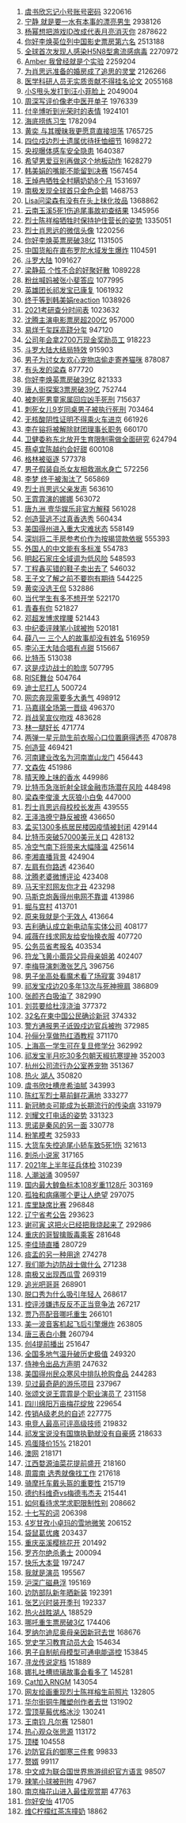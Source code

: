 1. [虞书欣忘记小号账号密码](https://s.weibo.com/weibo?q=%23%E8%99%9E%E4%B9%A6%E6%AC%A3%E5%BF%98%E8%AE%B0%E5%B0%8F%E5%8F%B7%E8%B4%A6%E5%8F%B7%E5%AF%86%E7%A0%81%23&Refer=top) 3220616
1. [宁静 就是要一水有本事的漂亮男生](https://s.weibo.com/weibo?q=%E5%AE%81%E9%9D%99%20%E5%B0%B1%E6%98%AF%E8%A6%81%E4%B8%80%E6%B0%B4%E6%9C%89%E6%9C%AC%E4%BA%8B%E7%9A%84%E6%BC%82%E4%BA%AE%E7%94%B7%E7%94%9F&Refer=top) 2938126
1. [杨幂想把游戏ID改成代表月亮消灭你](https://s.weibo.com/weibo?q=%23%E6%9D%A8%E5%B9%82%E6%83%B3%E6%8A%8A%E6%B8%B8%E6%88%8FID%E6%94%B9%E6%88%90%E4%BB%A3%E8%A1%A8%E6%9C%88%E4%BA%AE%E6%B6%88%E7%81%AD%E4%BD%A0%23&Refer=top) 2878622
1. [你好李焕英位列中国影史票房第六名](https://s.weibo.com/weibo?q=%23%E4%BD%A0%E5%A5%BD%E6%9D%8E%E7%84%95%E8%8B%B1%E4%BD%8D%E5%88%97%E4%B8%AD%E5%9B%BD%E5%BD%B1%E5%8F%B2%E7%A5%A8%E6%88%BF%E7%AC%AC%E5%85%AD%E5%90%8D%23&Refer=top) 2513188
1. [全球首次发现人感染H5N8型禽流感病毒](https://s.weibo.com/weibo?q=%23%E5%85%A8%E7%90%83%E9%A6%96%E6%AC%A1%E5%8F%91%E7%8E%B0%E4%BA%BA%E6%84%9F%E6%9F%93H5N8%E5%9E%8B%E7%A6%BD%E6%B5%81%E6%84%9F%E7%97%85%E6%AF%92%23&Refer=top) 2270972
1. [Amber 我曾经就是个实验](https://s.weibo.com/weibo?q=Amber%20%E6%88%91%E6%9B%BE%E7%BB%8F%E5%B0%B1%E6%98%AF%E4%B8%AA%E5%AE%9E%E9%AA%8C&Refer=top) 2259204
1. [为肖思远准备的婚房成了追思的灵堂](https://s.weibo.com/weibo?q=%23%E4%B8%BA%E8%82%96%E6%80%9D%E8%BF%9C%E5%87%86%E5%A4%87%E7%9A%84%E5%A9%9A%E6%88%BF%E6%88%90%E4%BA%86%E8%BF%BD%E6%80%9D%E7%9A%84%E7%81%B5%E5%A0%82%23&Refer=top) 2126266
1. [医学科研人员无实质贡献不得挂名论文](https://s.weibo.com/weibo?q=%23%E5%8C%BB%E5%AD%A6%E7%A7%91%E7%A0%94%E4%BA%BA%E5%91%98%E6%97%A0%E5%AE%9E%E8%B4%A8%E8%B4%A1%E7%8C%AE%E4%B8%8D%E5%BE%97%E6%8C%82%E5%90%8D%E8%AE%BA%E6%96%87%23&Refer=top) 2055168
1. [小S甩头发打到汪小菲脸上](https://s.weibo.com/weibo?q=%E5%B0%8FS%E7%94%A9%E5%A4%B4%E5%8F%91%E6%89%93%E5%88%B0%E6%B1%AA%E5%B0%8F%E8%8F%B2%E8%84%B8%E4%B8%8A&Refer=top) 2049004
1. [周深写评价像老中医开单子](https://s.weibo.com/weibo?q=%23%E5%91%A8%E6%B7%B1%E5%86%99%E8%AF%84%E4%BB%B7%E5%83%8F%E8%80%81%E4%B8%AD%E5%8C%BB%E5%BC%80%E5%8D%95%E5%AD%90%23&Refer=top) 1976339
1. [付辛博听到光荣时的表情](https://s.weibo.com/weibo?q=%23%E4%BB%98%E8%BE%9B%E5%8D%9A%E5%90%AC%E5%88%B0%E5%85%89%E8%8D%A3%E6%97%B6%E7%9A%84%E8%A1%A8%E6%83%85%23&Refer=top) 1924101
1. [海底捞练习生](https://s.weibo.com/weibo?q=%E6%B5%B7%E5%BA%95%E6%8D%9E%E7%BB%83%E4%B9%A0%E7%94%9F&Refer=top) 1782094
1. [黄奕 与其暧昧我更愿意直接坦荡](https://s.weibo.com/weibo?q=%E9%BB%84%E5%A5%95%20%E4%B8%8E%E5%85%B6%E6%9A%A7%E6%98%A7%E6%88%91%E6%9B%B4%E6%84%BF%E6%84%8F%E7%9B%B4%E6%8E%A5%E5%9D%A6%E8%8D%A1&Refer=top) 1765725
1. [四位戍边烈士遗属优待抚恤细节](https://s.weibo.com/weibo?q=%23%E5%9B%9B%E4%BD%8D%E6%88%8D%E8%BE%B9%E7%83%88%E5%A3%AB%E9%81%97%E5%B1%9E%E4%BC%98%E5%BE%85%E6%8A%9A%E6%81%A4%E7%BB%86%E8%8A%82%23&Refer=top) 1698272
1. [央视曝体感车安全隐患](https://s.weibo.com/weibo?q=%23%E5%A4%AE%E8%A7%86%E6%9B%9D%E4%BD%93%E6%84%9F%E8%BD%A6%E5%AE%89%E5%85%A8%E9%9A%90%E6%82%A3%23&Refer=top) 1640387
1. [希望男爱豆别再做这个地板动作](https://s.weibo.com/weibo?q=%23%E5%B8%8C%E6%9C%9B%E7%94%B7%E7%88%B1%E8%B1%86%E5%88%AB%E5%86%8D%E5%81%9A%E8%BF%99%E4%B8%AA%E5%9C%B0%E6%9D%BF%E5%8A%A8%E4%BD%9C%23&Refer=top) 1628279
1. [韩美娟的嘴能不能留到决赛](https://s.weibo.com/weibo?q=%E9%9F%A9%E7%BE%8E%E5%A8%9F%E7%9A%84%E5%98%B4%E8%83%BD%E4%B8%8D%E8%83%BD%E7%95%99%E5%88%B0%E5%86%B3%E8%B5%9B&Refer=top) 1567454
1. [王焯冉牺牲全村瞒奶奶8个月](https://s.weibo.com/weibo?q=%23%E7%8E%8B%E7%84%AF%E5%86%89%E7%89%BA%E7%89%B2%E5%85%A8%E6%9D%91%E7%9E%92%E5%A5%B6%E5%A5%B68%E4%B8%AA%E6%9C%88%23&Refer=top) 1531697
1. [南极发现全球首只金色企鹅](https://s.weibo.com/weibo?q=%E5%8D%97%E6%9E%81%E5%8F%91%E7%8E%B0%E5%85%A8%E7%90%83%E9%A6%96%E5%8F%AA%E9%87%91%E8%89%B2%E4%BC%81%E9%B9%85&Refer=top) 1468753
1. [Lisa问梁森有没有在头上抹化妆品](https://s.weibo.com/weibo?q=%23Lisa%E9%97%AE%E6%A2%81%E6%A3%AE%E6%9C%89%E6%B2%A1%E6%9C%89%E5%9C%A8%E5%A4%B4%E4%B8%8A%E6%8A%B9%E5%8C%96%E5%A6%86%E5%93%81%23&Refer=top) 1368862
1. [云南玉溪5死1伤追尾事故初查结果](https://s.weibo.com/weibo?q=%23%E4%BA%91%E5%8D%97%E7%8E%89%E6%BA%AA5%E6%AD%BB1%E4%BC%A4%E8%BF%BD%E5%B0%BE%E4%BA%8B%E6%95%85%E5%88%9D%E6%9F%A5%E7%BB%93%E6%9E%9C%23&Refer=top) 1345956
1. [烈士陈祥榕牺牲时保持护住营长的姿势](https://s.weibo.com/weibo?q=%23%E7%83%88%E5%A3%AB%E9%99%88%E7%A5%A5%E6%A6%95%E7%89%BA%E7%89%B2%E6%97%B6%E4%BF%9D%E6%8C%81%E6%8A%A4%E4%BD%8F%E8%90%A5%E9%95%BF%E7%9A%84%E5%A7%BF%E5%8A%BF%23&Refer=top) 1335051
1. [烈士肖思远的微信头像](https://s.weibo.com/weibo?q=%23%E7%83%88%E5%A3%AB%E8%82%96%E6%80%9D%E8%BF%9C%E7%9A%84%E5%BE%AE%E4%BF%A1%E5%A4%B4%E5%83%8F%23&Refer=top) 1220256
1. [你好李焕英票房破38亿](https://s.weibo.com/weibo?q=%E4%BD%A0%E5%A5%BD%E6%9D%8E%E7%84%95%E8%8B%B1%E7%A5%A8%E6%88%BF%E7%A0%B438%E4%BA%BF&Refer=top) 1131505
1. [中国货船在直布罗陀水域发生爆炸](https://s.weibo.com/weibo?q=%E4%B8%AD%E5%9B%BD%E8%B4%A7%E8%88%B9%E5%9C%A8%E7%9B%B4%E5%B8%83%E7%BD%97%E9%99%80%E6%B0%B4%E5%9F%9F%E5%8F%91%E7%94%9F%E7%88%86%E7%82%B8&Refer=top) 1104591
1. [斗罗大陆](https://s.weibo.com/weibo?q=%E6%96%97%E7%BD%97%E5%A4%A7%E9%99%86&Refer=top) 1091627
1. [梁静茹 个性不合的好聚好散](https://s.weibo.com/weibo?q=%E6%A2%81%E9%9D%99%E8%8C%B9%20%E4%B8%AA%E6%80%A7%E4%B8%8D%E5%90%88%E7%9A%84%E5%A5%BD%E8%81%9A%E5%A5%BD%E6%95%A3&Refer=top) 1089228
1. [粉丝喊妈被张小斐答应](https://s.weibo.com/weibo?q=%23%E7%B2%89%E4%B8%9D%E5%96%8A%E5%A6%88%E8%A2%AB%E5%BC%A0%E5%B0%8F%E6%96%90%E7%AD%94%E5%BA%94%23&Refer=top) 1077995
1. [英雄团长祁发宝已康复](https://s.weibo.com/weibo?q=%23%E8%8B%B1%E9%9B%84%E5%9B%A2%E9%95%BF%E7%A5%81%E5%8F%91%E5%AE%9D%E5%B7%B2%E5%BA%B7%E5%A4%8D%23&Refer=top) 1061932
1. [终于等到韩美娟reaction](https://s.weibo.com/weibo?q=%23%E7%BB%88%E4%BA%8E%E7%AD%89%E5%88%B0%E9%9F%A9%E7%BE%8E%E5%A8%9Freaction%23&Refer=top) 1038926
1. [2021考研查分时间表](https://s.weibo.com/weibo?q=%232021%E8%80%83%E7%A0%94%E6%9F%A5%E5%88%86%E6%97%B6%E9%97%B4%E8%A1%A8%23&Refer=top) 1023632
1. [沈腾主演电影票房超200亿](https://s.weibo.com/weibo?q=%23%E6%B2%88%E8%85%BE%E4%B8%BB%E6%BC%94%E7%94%B5%E5%BD%B1%E7%A5%A8%E6%88%BF%E8%B6%85200%E4%BA%BF%23&Refer=top) 957000
1. [易烊千玺踩高跷分玺](https://s.weibo.com/weibo?q=%23%E6%98%93%E7%83%8A%E5%8D%83%E7%8E%BA%E8%B8%A9%E9%AB%98%E8%B7%B7%E5%88%86%E7%8E%BA%23&Refer=top) 947120
1. [公司年会拿2700万现金奖励员工](https://s.weibo.com/weibo?q=%E5%85%AC%E5%8F%B8%E5%B9%B4%E4%BC%9A%E6%8B%BF2700%E4%B8%87%E7%8E%B0%E9%87%91%E5%A5%96%E5%8A%B1%E5%91%98%E5%B7%A5&Refer=top) 918223
1. [斗罗大陆大结局特效](https://s.weibo.com/weibo?q=%23%E6%96%97%E7%BD%97%E5%A4%A7%E9%99%86%E5%A4%A7%E7%BB%93%E5%B1%80%E7%89%B9%E6%95%88%23&Refer=top) 915903
1. [男子为讨女友欢心宠物店偷走寄养猫咪](https://s.weibo.com/weibo?q=%23%E7%94%B7%E5%AD%90%E4%B8%BA%E8%AE%A8%E5%A5%B3%E5%8F%8B%E6%AC%A2%E5%BF%83%E5%AE%A0%E7%89%A9%E5%BA%97%E5%81%B7%E8%B5%B0%E5%AF%84%E5%85%BB%E7%8C%AB%E5%92%AA%23&Refer=top) 878087
1. [有头发的梁森](https://s.weibo.com/weibo?q=%23%E6%9C%89%E5%A4%B4%E5%8F%91%E7%9A%84%E6%A2%81%E6%A3%AE%23&Refer=top) 877720
1. [你好李焕英票房破39亿](https://s.weibo.com/weibo?q=%23%E4%BD%A0%E5%A5%BD%E6%9D%8E%E7%84%95%E8%8B%B1%E7%A5%A8%E6%88%BF%E7%A0%B439%E4%BA%BF%23&Refer=top) 821333
1. [唐人街探案3票房破39亿](https://s.weibo.com/weibo?q=%23%E5%94%90%E4%BA%BA%E8%A1%97%E6%8E%A2%E6%A1%883%E7%A5%A8%E6%88%BF%E7%A0%B439%E4%BA%BF%23&Refer=top) 752744
1. [被刺死男童家属回应凶手死刑](https://s.weibo.com/weibo?q=%E8%A2%AB%E5%88%BA%E6%AD%BB%E7%94%B7%E7%AB%A5%E5%AE%B6%E5%B1%9E%E5%9B%9E%E5%BA%94%E5%87%B6%E6%89%8B%E6%AD%BB%E5%88%91&Refer=top) 715637
1. [刺死女儿9岁同桌男子被执行死刑](https://s.weibo.com/weibo?q=%23%E5%88%BA%E6%AD%BB%E5%A5%B3%E5%84%BF9%E5%B2%81%E5%90%8C%E6%A1%8C%E7%94%B7%E5%AD%90%E8%A2%AB%E6%89%A7%E8%A1%8C%E6%AD%BB%E5%88%91%23&Refer=top) 703464
1. [无核酸阴性证明不得乘火车进京](https://s.weibo.com/weibo?q=%23%E6%97%A0%E6%A0%B8%E9%85%B8%E9%98%B4%E6%80%A7%E8%AF%81%E6%98%8E%E4%B8%8D%E5%BE%97%E4%B9%98%E7%81%AB%E8%BD%A6%E8%BF%9B%E4%BA%AC%23&Refer=top) 661926
1. [李在镕将被解除财团理事长职务](https://s.weibo.com/weibo?q=%E6%9D%8E%E5%9C%A8%E9%95%95%E5%B0%86%E8%A2%AB%E8%A7%A3%E9%99%A4%E8%B4%A2%E5%9B%A2%E7%90%86%E4%BA%8B%E9%95%BF%E8%81%8C%E5%8A%A1&Refer=top) 660170
1. [卫健委称东北放开生育限制需做全面研究](https://s.weibo.com/weibo?q=%23%E5%8D%AB%E5%81%A5%E5%A7%94%E7%A7%B0%E4%B8%9C%E5%8C%97%E6%94%BE%E5%BC%80%E7%94%9F%E8%82%B2%E9%99%90%E5%88%B6%E9%9C%80%E5%81%9A%E5%85%A8%E9%9D%A2%E7%A0%94%E7%A9%B6%23&Refer=top) 624794
1. [蔡卓宜陈越约会好甜](https://s.weibo.com/weibo?q=%23%E8%94%A1%E5%8D%93%E5%AE%9C%E9%99%88%E8%B6%8A%E7%BA%A6%E4%BC%9A%E5%A5%BD%E7%94%9C%23&Refer=top) 600108
1. [格林被驱逐](https://s.weibo.com/weibo?q=%E6%A0%BC%E6%9E%97%E8%A2%AB%E9%A9%B1%E9%80%90&Refer=top) 577378
1. [男子假装自杀女友相救溺水身亡](https://s.weibo.com/weibo?q=%23%E7%94%B7%E5%AD%90%E5%81%87%E8%A3%85%E8%87%AA%E6%9D%80%E5%A5%B3%E5%8F%8B%E7%9B%B8%E6%95%91%E6%BA%BA%E6%B0%B4%E8%BA%AB%E4%BA%A1%23&Refer=top) 572256
1. [李梦 终于被淘汰了](https://s.weibo.com/weibo?q=%E6%9D%8E%E6%A2%A6%20%E7%BB%88%E4%BA%8E%E8%A2%AB%E6%B7%98%E6%B1%B0%E4%BA%86&Refer=top) 565869
1. [烈士肖思远父亲发声](https://s.weibo.com/weibo?q=%23%E7%83%88%E5%A3%AB%E8%82%96%E6%80%9D%E8%BF%9C%E7%88%B6%E4%BA%B2%E5%8F%91%E5%A3%B0%23&Refer=top) 563610
1. [王霏霏演的娜娜](https://s.weibo.com/weibo?q=%23%E7%8E%8B%E9%9C%8F%E9%9C%8F%E6%BC%94%E7%9A%84%E5%A8%9C%E5%A8%9C%23&Refer=top) 563072
1. [唐九洲 壹华娱乐非官方解释](https://s.weibo.com/weibo?q=%E5%94%90%E4%B9%9D%E6%B4%B2%20%E5%A3%B9%E5%8D%8E%E5%A8%B1%E4%B9%90%E9%9D%9E%E5%AE%98%E6%96%B9%E8%A7%A3%E9%87%8A&Refer=top) 561028
1. [创造营逃不过真香选秀](https://s.weibo.com/weibo?q=%23%E5%88%9B%E9%80%A0%E8%90%A5%E9%80%83%E4%B8%8D%E8%BF%87%E7%9C%9F%E9%A6%99%E9%80%89%E7%A7%80%23&Refer=top) 560434
1. [美国得州进入重大灾难状态](https://s.weibo.com/weibo?q=%23%E7%BE%8E%E5%9B%BD%E5%BE%97%E5%B7%9E%E8%BF%9B%E5%85%A5%E9%87%8D%E5%A4%A7%E7%81%BE%E9%9A%BE%E7%8A%B6%E6%80%81%23&Refer=top) 558149
1. [深圳将二手房参考价作为按揭贷款依据](https://s.weibo.com/weibo?q=%E6%B7%B1%E5%9C%B3%E5%B0%86%E4%BA%8C%E6%89%8B%E6%88%BF%E5%8F%82%E8%80%83%E4%BB%B7%E4%BD%9C%E4%B8%BA%E6%8C%89%E6%8F%AD%E8%B4%B7%E6%AC%BE%E4%BE%9D%E6%8D%AE&Refer=top) 555393
1. [外国人的中文能有多标准](https://s.weibo.com/weibo?q=%23%E5%A4%96%E5%9B%BD%E4%BA%BA%E7%9A%84%E4%B8%AD%E6%96%87%E8%83%BD%E6%9C%89%E5%A4%9A%E6%A0%87%E5%87%86%23&Refer=top) 554783
1. [明起石家庄全域调为低风险](https://s.weibo.com/weibo?q=%23%E6%98%8E%E8%B5%B7%E7%9F%B3%E5%AE%B6%E5%BA%84%E5%85%A8%E5%9F%9F%E8%B0%83%E4%B8%BA%E4%BD%8E%E9%A3%8E%E9%99%A9%23&Refer=top) 548593
1. [丁程鑫买错的鞋子卖出去了](https://s.weibo.com/weibo?q=%23%E4%B8%81%E7%A8%8B%E9%91%AB%E4%B9%B0%E9%94%99%E7%9A%84%E9%9E%8B%E5%AD%90%E5%8D%96%E5%87%BA%E5%8E%BB%E4%BA%86%23&Refer=top) 546032
1. [王子文了解之前不要抱有期待](https://s.weibo.com/weibo?q=%23%E7%8E%8B%E5%AD%90%E6%96%87%E4%BA%86%E8%A7%A3%E4%B9%8B%E5%89%8D%E4%B8%8D%E8%A6%81%E6%8A%B1%E6%9C%89%E6%9C%9F%E5%BE%85%23&Refer=top) 544225
1. [黄奕没选王侃](https://s.weibo.com/weibo?q=%23%E9%BB%84%E5%A5%95%E6%B2%A1%E9%80%89%E7%8E%8B%E4%BE%83%23&Refer=top) 532886
1. [当代学生有多不想开学](https://s.weibo.com/weibo?q=%23%E5%BD%93%E4%BB%A3%E5%AD%A6%E7%94%9F%E6%9C%89%E5%A4%9A%E4%B8%8D%E6%83%B3%E5%BC%80%E5%AD%A6%23&Refer=top) 522170
1. [青春有你](https://s.weibo.com/weibo?q=%E9%9D%92%E6%98%A5%E6%9C%89%E4%BD%A0&Refer=top) 521827
1. [邓超发博求撑腰](https://s.weibo.com/weibo?q=%23%E9%82%93%E8%B6%85%E5%8F%91%E5%8D%9A%E6%B1%82%E6%92%91%E8%85%B0%23&Refer=top) 521443
1. [中纪委评辣笔小球被拘](https://s.weibo.com/weibo?q=%23%E4%B8%AD%E7%BA%AA%E5%A7%94%E8%AF%84%E8%BE%A3%E7%AC%94%E5%B0%8F%E7%90%83%E8%A2%AB%E6%8B%98%23&Refer=top) 520181
1. [薛八一 三个人的故事却没有姓名](https://s.weibo.com/weibo?q=%E8%96%9B%E5%85%AB%E4%B8%80%20%E4%B8%89%E4%B8%AA%E4%BA%BA%E7%9A%84%E6%95%85%E4%BA%8B%E5%8D%B4%E6%B2%A1%E6%9C%89%E5%A7%93%E5%90%8D&Refer=top) 516959
1. [李沁王大陆合唱有点甜](https://s.weibo.com/weibo?q=%23%E6%9D%8E%E6%B2%81%E7%8E%8B%E5%A4%A7%E9%99%86%E5%90%88%E5%94%B1%E6%9C%89%E7%82%B9%E7%94%9C%23&Refer=top) 515667
1. [比特币](https://s.weibo.com/weibo?q=%E6%AF%94%E7%89%B9%E5%B8%81&Refer=top) 513038
1. [这是戍边战士的脸庞](https://s.weibo.com/weibo?q=%23%E8%BF%99%E6%98%AF%E6%88%8D%E8%BE%B9%E6%88%98%E5%A3%AB%E7%9A%84%E8%84%B8%E5%BA%9E%23&Refer=top) 507795
1. [RISE舞台](https://s.weibo.com/weibo?q=RISE%E8%88%9E%E5%8F%B0&Refer=top) 504764
1. [迪士尼打人](https://s.weibo.com/weibo?q=%E8%BF%AA%E5%A3%AB%E5%B0%BC%E6%89%93%E4%BA%BA&Refer=top) 500724
1. [网恋奔现需要多大勇气](https://s.weibo.com/weibo?q=%23%E7%BD%91%E6%81%8B%E5%A5%94%E7%8E%B0%E9%9C%80%E8%A6%81%E5%A4%9A%E5%A4%A7%E5%8B%87%E6%B0%94%23&Refer=top) 498912
1. [马嘉祺全场第一晋级](https://s.weibo.com/weibo?q=%23%E9%A9%AC%E5%98%89%E7%A5%BA%E5%85%A8%E5%9C%BA%E7%AC%AC%E4%B8%80%E6%99%8B%E7%BA%A7%23&Refer=top) 496370
1. [肖战吴宣仪吻戏](https://s.weibo.com/weibo?q=%23%E8%82%96%E6%88%98%E5%90%B4%E5%AE%A3%E4%BB%AA%E5%90%BB%E6%88%8F%23&Refer=top) 483628
1. [林一腿好长](https://s.weibo.com/weibo?q=%23%E6%9E%97%E4%B8%80%E8%85%BF%E5%A5%BD%E9%95%BF%23&Refer=top) 471774
1. [两弹一星元勋生前衣服心口位置磨得透亮](https://s.weibo.com/weibo?q=%23%E4%B8%A4%E5%BC%B9%E4%B8%80%E6%98%9F%E5%85%83%E5%8B%8B%E7%94%9F%E5%89%8D%E8%A1%A3%E6%9C%8D%E5%BF%83%E5%8F%A3%E4%BD%8D%E7%BD%AE%E7%A3%A8%E5%BE%97%E9%80%8F%E4%BA%AE%23&Refer=top) 470878
1. [创造营](https://s.weibo.com/weibo?q=%E5%88%9B%E9%80%A0%E8%90%A5&Refer=top) 469421
1. [河南建业改名为河南嵩山龙门](https://s.weibo.com/weibo?q=%23%E6%B2%B3%E5%8D%97%E5%BB%BA%E4%B8%9A%E6%94%B9%E5%90%8D%E4%B8%BA%E6%B2%B3%E5%8D%97%E5%B5%A9%E5%B1%B1%E9%BE%99%E9%97%A8%23&Refer=top) 456443
1. [文森佐](https://s.weibo.com/weibo?q=%E6%96%87%E6%A3%AE%E4%BD%90&Refer=top) 451986
1. [晴天晚上味的香水](https://s.weibo.com/weibo?q=%E6%99%B4%E5%A4%A9%E6%99%9A%E4%B8%8A%E5%91%B3%E7%9A%84%E9%A6%99%E6%B0%B4&Refer=top) 449986
1. [比特币急涨折射全球金融市场潜在风险](https://s.weibo.com/weibo?q=%E6%AF%94%E7%89%B9%E5%B8%81%E6%80%A5%E6%B6%A8%E6%8A%98%E5%B0%84%E5%85%A8%E7%90%83%E9%87%91%E8%9E%8D%E5%B8%82%E5%9C%BA%E6%BD%9C%E5%9C%A8%E9%A3%8E%E9%99%A9&Refer=top) 448498
1. [梁森李俊濠 大灰狼小白兔](https://s.weibo.com/weibo?q=%E6%A2%81%E6%A3%AE%E6%9D%8E%E4%BF%8A%E6%BF%A0%20%E5%A4%A7%E7%81%B0%E7%8B%BC%E5%B0%8F%E7%99%BD%E5%85%94&Refer=top) 447000
1. [烈士肖思远母校校长发声](https://s.weibo.com/weibo?q=%E7%83%88%E5%A3%AB%E8%82%96%E6%80%9D%E8%BF%9C%E6%AF%8D%E6%A0%A1%E6%A0%A1%E9%95%BF%E5%8F%91%E5%A3%B0&Refer=top) 439555
1. [王泽浩撩宁静反被撩](https://s.weibo.com/weibo?q=%23%E7%8E%8B%E6%B3%BD%E6%B5%A9%E6%92%A9%E5%AE%81%E9%9D%99%E5%8F%8D%E8%A2%AB%E6%92%A9%23&Refer=top) 436650
1. [孟买1300多栋居民楼因疫情被封闭](https://s.weibo.com/weibo?q=%E5%AD%9F%E4%B9%B01300%E5%A4%9A%E6%A0%8B%E5%B1%85%E6%B0%91%E6%A5%BC%E5%9B%A0%E7%96%AB%E6%83%85%E8%A2%AB%E5%B0%81%E9%97%AD&Refer=top) 429144
1. [比特币突破57000美元关口](https://s.weibo.com/weibo?q=%E6%AF%94%E7%89%B9%E5%B8%81%E7%AA%81%E7%A0%B457000%E7%BE%8E%E5%85%83%E5%85%B3%E5%8F%A3&Refer=top) 428132
1. [冷空气南下将带来大幅降温](https://s.weibo.com/weibo?q=%23%E5%86%B7%E7%A9%BA%E6%B0%94%E5%8D%97%E4%B8%8B%E5%B0%86%E5%B8%A6%E6%9D%A5%E5%A4%A7%E5%B9%85%E9%99%8D%E6%B8%A9%23&Refer=top) 425614
1. [李湘直播背景](https://s.weibo.com/weibo?q=%23%E6%9D%8E%E6%B9%98%E7%9B%B4%E6%92%AD%E8%83%8C%E6%99%AF%23&Refer=top) 424904
1. [左肩有你路透](https://s.weibo.com/weibo?q=%23%E5%B7%A6%E8%82%A9%E6%9C%89%E4%BD%A0%E8%B7%AF%E9%80%8F%23&Refer=top) 423640
1. [沈腾老婆微博评论](https://s.weibo.com/weibo?q=%23%E6%B2%88%E8%85%BE%E8%80%81%E5%A9%86%E5%BE%AE%E5%8D%9A%E8%AF%84%E8%AE%BA%23&Refer=top) 423408
1. [马天宇怼网友你才丑](https://s.weibo.com/weibo?q=%23%E9%A9%AC%E5%A4%A9%E5%AE%87%E6%80%BC%E7%BD%91%E5%8F%8B%E4%BD%A0%E6%89%8D%E4%B8%91%23&Refer=top) 423298
1. [马斯克炮轰得州电网不靠谱](https://s.weibo.com/weibo?q=%E9%A9%AC%E6%96%AF%E5%85%8B%E7%82%AE%E8%BD%B0%E5%BE%97%E5%B7%9E%E7%94%B5%E7%BD%91%E4%B8%8D%E9%9D%A0%E8%B0%B1&Refer=top) 413986
1. [堀与宫村](https://s.weibo.com/weibo?q=%E5%A0%80%E4%B8%8E%E5%AE%AB%E6%9D%91&Refer=top) 413701
1. [原来我就是个无效人](https://s.weibo.com/weibo?q=%E5%8E%9F%E6%9D%A5%E6%88%91%E5%B0%B1%E6%98%AF%E4%B8%AA%E6%97%A0%E6%95%88%E4%BA%BA&Refer=top) 413664
1. [吉利确认成立新电动车实体公司](https://s.weibo.com/weibo?q=%E5%90%89%E5%88%A9%E7%A1%AE%E8%AE%A4%E6%88%90%E7%AB%8B%E6%96%B0%E7%94%B5%E5%8A%A8%E8%BD%A6%E5%AE%9E%E4%BD%93%E5%85%AC%E5%8F%B8&Refer=top) 408177
1. [戚薇在线求网友给安怡换衣服](https://s.weibo.com/weibo?q=%23%E6%88%9A%E8%96%87%E5%9C%A8%E7%BA%BF%E6%B1%82%E7%BD%91%E5%8F%8B%E7%BB%99%E5%AE%89%E6%80%A1%E6%8D%A2%E8%A1%A3%E6%9C%8D%23&Refer=top) 407720
1. [公务员省考报名](https://s.weibo.com/weibo?q=%23%E5%85%AC%E5%8A%A1%E5%91%98%E7%9C%81%E8%80%83%E6%8A%A5%E5%90%8D%23&Refer=top) 403534
1. [符龙飞黄小蕾异父异母亲姐弟](https://s.weibo.com/weibo?q=%23%E7%AC%A6%E9%BE%99%E9%A3%9E%E9%BB%84%E5%B0%8F%E8%95%BE%E5%BC%82%E7%88%B6%E5%BC%82%E6%AF%8D%E4%BA%B2%E5%A7%90%E5%BC%9F%23&Refer=top) 402407
1. [李梅导演刺激张艺凡](https://s.weibo.com/weibo?q=%23%E6%9D%8E%E6%A2%85%E5%AF%BC%E6%BC%94%E5%88%BA%E6%BF%80%E5%BC%A0%E8%89%BA%E5%87%A1%23&Refer=top) 396756
1. [男子坐高处看魔术看了场寂寞](https://s.weibo.com/weibo?q=%E7%94%B7%E5%AD%90%E5%9D%90%E9%AB%98%E5%A4%84%E7%9C%8B%E9%AD%94%E6%9C%AF%E7%9C%8B%E4%BA%86%E5%9C%BA%E5%AF%82%E5%AF%9E&Refer=top) 394817
1. [祁发宝戍边20多年13次与死神擦肩](https://s.weibo.com/weibo?q=%E7%A5%81%E5%8F%91%E5%AE%9D%E6%88%8D%E8%BE%B920%E5%A4%9A%E5%B9%B413%E6%AC%A1%E4%B8%8E%E6%AD%BB%E7%A5%9E%E6%93%A6%E8%82%A9&Refer=top) 386809
1. [张颜齐白吸油了](https://s.weibo.com/weibo?q=%23%E5%BC%A0%E9%A2%9C%E9%BD%90%E7%99%BD%E5%90%B8%E6%B2%B9%E4%BA%86%23&Refer=top) 382990
1. [刘芸要给杜淳浇油](https://s.weibo.com/weibo?q=%23%E5%88%98%E8%8A%B8%E8%A6%81%E7%BB%99%E6%9D%9C%E6%B7%B3%E6%B5%87%E6%B2%B9%23&Refer=top) 377372
1. [32名在柬中国公民确诊新冠](https://s.weibo.com/weibo?q=%2332%E5%90%8D%E5%9C%A8%E6%9F%AC%E4%B8%AD%E5%9B%BD%E5%85%AC%E6%B0%91%E7%A1%AE%E8%AF%8A%E6%96%B0%E5%86%A0%23&Refer=top) 374332
1. [警方通报男子诋毁戍边官兵被拘](https://s.weibo.com/weibo?q=%23%E8%AD%A6%E6%96%B9%E9%80%9A%E6%8A%A5%E7%94%B7%E5%AD%90%E8%AF%8B%E6%AF%81%E6%88%8D%E8%BE%B9%E5%AE%98%E5%85%B5%E8%A2%AB%E6%8B%98%23&Refer=top) 372985
1. [孙俪分享做热红酒教程](https://s.weibo.com/weibo?q=%E5%AD%99%E4%BF%AA%E5%88%86%E4%BA%AB%E5%81%9A%E7%83%AD%E7%BA%A2%E9%85%92%E6%95%99%E7%A8%8B&Refer=top) 371170
1. [上海高一学生可在复旦修学分](https://s.weibo.com/weibo?q=%23%E4%B8%8A%E6%B5%B7%E9%AB%98%E4%B8%80%E5%AD%A6%E7%94%9F%E5%8F%AF%E5%9C%A8%E5%A4%8D%E6%97%A6%E4%BF%AE%E5%AD%A6%E5%88%86%23&Refer=top) 362992
1. [祁发宝半月吃30多包朝天椒抗寒提神](https://s.weibo.com/weibo?q=%23%E7%A5%81%E5%8F%91%E5%AE%9D%E5%8D%8A%E6%9C%88%E5%90%8330%E5%A4%9A%E5%8C%85%E6%9C%9D%E5%A4%A9%E6%A4%92%E6%8A%97%E5%AF%92%E6%8F%90%E7%A5%9E%23&Refer=top) 352003
1. [杭州公司流行办公室养宠物](https://s.weibo.com/weibo?q=%23%E6%9D%AD%E5%B7%9E%E5%85%AC%E5%8F%B8%E6%B5%81%E8%A1%8C%E5%8A%9E%E5%85%AC%E5%AE%A4%E5%85%BB%E5%AE%A0%E7%89%A9%23&Refer=top) 351367
1. [热火 湖人](https://s.weibo.com/weibo?q=%E7%83%AD%E7%81%AB%20%E6%B9%96%E4%BA%BA&Refer=top) 350820
1. [虞书欣吐槽彦希油腻](https://s.weibo.com/weibo?q=%23%E8%99%9E%E4%B9%A6%E6%AC%A3%E5%90%90%E6%A7%BD%E5%BD%A6%E5%B8%8C%E6%B2%B9%E8%85%BB%23&Refer=top) 343993
1. [陈红军烈士墓前鲜花满地](https://s.weibo.com/weibo?q=%23%E9%99%88%E7%BA%A2%E5%86%9B%E7%83%88%E5%A3%AB%E5%A2%93%E5%89%8D%E9%B2%9C%E8%8A%B1%E6%BB%A1%E5%9C%B0%23&Refer=top) 333277
1. [新冠肺炎可能成为长期流行的传染病](https://s.weibo.com/weibo?q=%23%E6%96%B0%E5%86%A0%E8%82%BA%E7%82%8E%E5%8F%AF%E8%83%BD%E6%88%90%E4%B8%BA%E9%95%BF%E6%9C%9F%E6%B5%81%E8%A1%8C%E7%9A%84%E4%BC%A0%E6%9F%93%E7%97%85%23&Refer=top) 331979
1. [刘耀文打电话的姿势](https://s.weibo.com/weibo?q=%23%E5%88%98%E8%80%80%E6%96%87%E6%89%93%E7%94%B5%E8%AF%9D%E7%9A%84%E5%A7%BF%E5%8A%BF%23&Refer=top) 331323
1. [思诺是秦风的另一面](https://s.weibo.com/weibo?q=%23%E6%80%9D%E8%AF%BA%E6%98%AF%E7%A7%A6%E9%A3%8E%E7%9A%84%E5%8F%A6%E4%B8%80%E9%9D%A2%23&Refer=top) 330778
1. [粉笔模考](https://s.weibo.com/weibo?q=%23%E7%B2%89%E7%AC%94%E6%A8%A1%E8%80%83%23&Refer=top) 325933
1. [大货车失控追尾小轿车致5死1伤](https://s.weibo.com/weibo?q=%E5%A4%A7%E8%B4%A7%E8%BD%A6%E5%A4%B1%E6%8E%A7%E8%BF%BD%E5%B0%BE%E5%B0%8F%E8%BD%BF%E8%BD%A6%E8%87%B45%E6%AD%BB1%E4%BC%A4&Refer=top) 321613
1. [刺杀小说家](https://s.weibo.com/weibo?q=%E5%88%BA%E6%9D%80%E5%B0%8F%E8%AF%B4%E5%AE%B6&Refer=top) 317165
1. [2021年上半年征兵体检](https://s.weibo.com/weibo?q=2021%E5%B9%B4%E4%B8%8A%E5%8D%8A%E5%B9%B4%E5%BE%81%E5%85%B5%E4%BD%93%E6%A3%80&Refer=top) 310239
1. [人潮汹涌](https://s.weibo.com/weibo?q=%E4%BA%BA%E6%BD%AE%E6%B1%B9%E6%B6%8C&Refer=top) 309597
1. [国内最大鳇鱼标本108岁重1128斤](https://s.weibo.com/weibo?q=%E5%9B%BD%E5%86%85%E6%9C%80%E5%A4%A7%E9%B3%87%E9%B1%BC%E6%A0%87%E6%9C%AC108%E5%B2%81%E9%87%8D1128%E6%96%A4&Refer=top) 303169
1. [孤独和病痛哪个更让人绝望](https://s.weibo.com/weibo?q=%23%E5%AD%A4%E7%8B%AC%E5%92%8C%E7%97%85%E7%97%9B%E5%93%AA%E4%B8%AA%E6%9B%B4%E8%AE%A9%E4%BA%BA%E7%BB%9D%E6%9C%9B%23&Refer=top) 297075
1. [库里缺席比赛](https://s.weibo.com/weibo?q=%23%E5%BA%93%E9%87%8C%E7%BC%BA%E5%B8%AD%E6%AF%94%E8%B5%9B%23&Refer=top) 296848
1. [辽宁省考公告](https://s.weibo.com/weibo?q=%23%E8%BE%BD%E5%AE%81%E7%9C%81%E8%80%83%E5%85%AC%E5%91%8A%23&Refer=top) 293623
1. [谢可寅 这把火已经把我烧起来了](https://s.weibo.com/weibo?q=%E8%B0%A2%E5%8F%AF%E5%AF%85%20%E8%BF%99%E6%8A%8A%E7%81%AB%E5%B7%B2%E7%BB%8F%E6%8A%8A%E6%88%91%E7%83%A7%E8%B5%B7%E6%9D%A5%E4%BA%86&Refer=top) 292986
1. [重庆的哥智擒贩毒乘客](https://s.weibo.com/weibo?q=%E9%87%8D%E5%BA%86%E7%9A%84%E5%93%A5%E6%99%BA%E6%93%92%E8%B4%A9%E6%AF%92%E4%B9%98%E5%AE%A2&Refer=top) 281648
1. [李佳琦直播](https://s.weibo.com/weibo?q=%E6%9D%8E%E4%BD%B3%E7%90%A6%E7%9B%B4%E6%92%AD&Refer=top) 280729
1. [痰盂的另一种用途](https://s.weibo.com/weibo?q=%23%E7%97%B0%E7%9B%82%E7%9A%84%E5%8F%A6%E4%B8%80%E7%A7%8D%E7%94%A8%E9%80%94%23&Refer=top) 274278
1. [我们能为边防战士做什么](https://s.weibo.com/weibo?q=%23%E6%88%91%E4%BB%AC%E8%83%BD%E4%B8%BA%E8%BE%B9%E9%98%B2%E6%88%98%E5%A3%AB%E5%81%9A%E4%BB%80%E4%B9%88%23&Refer=top) 271238
1. [南极又出现西瓜雪](https://s.weibo.com/weibo?q=%23%E5%8D%97%E6%9E%81%E5%8F%88%E5%87%BA%E7%8E%B0%E8%A5%BF%E7%93%9C%E9%9B%AA%23&Refer=top) 269319
1. [追光吧哥哥](https://s.weibo.com/weibo?q=%E8%BF%BD%E5%85%89%E5%90%A7%E5%93%A5%E5%93%A5&Refer=top) 268901
1. [脱口秀为什么吸引年轻人](https://s.weibo.com/weibo?q=%23%E8%84%B1%E5%8F%A3%E7%A7%80%E4%B8%BA%E4%BB%80%E4%B9%88%E5%90%B8%E5%BC%95%E5%B9%B4%E8%BD%BB%E4%BA%BA%23&Refer=top) 268617
1. [控评涉嫌违反反不正当竞争法](https://s.weibo.com/weibo?q=%23%E6%8E%A7%E8%AF%84%E6%B6%89%E5%AB%8C%E8%BF%9D%E5%8F%8D%E5%8F%8D%E4%B8%8D%E6%AD%A3%E5%BD%93%E7%AB%9E%E4%BA%89%E6%B3%95%23&Refer=top) 267217
1. [贾乃亮配音哪吒重生](https://s.weibo.com/weibo?q=%23%E8%B4%BE%E4%B9%83%E4%BA%AE%E9%85%8D%E9%9F%B3%E5%93%AA%E5%90%92%E9%87%8D%E7%94%9F%23&Refer=top) 266101
1. [美一波音客机起飞后引擎爆炸](https://s.weibo.com/weibo?q=%E7%BE%8E%E4%B8%80%E6%B3%A2%E9%9F%B3%E5%AE%A2%E6%9C%BA%E8%B5%B7%E9%A3%9E%E5%90%8E%E5%BC%95%E6%93%8E%E7%88%86%E7%82%B8&Refer=top) 263805
1. [唐三表白小舞](https://s.weibo.com/weibo?q=%23%E5%94%90%E4%B8%89%E8%A1%A8%E7%99%BD%E5%B0%8F%E8%88%9E%23&Refer=top) 260794
1. [创4提前播出](https://s.weibo.com/weibo?q=%23%E5%88%9B4%E6%8F%90%E5%89%8D%E6%92%AD%E5%87%BA%23&Refer=top) 251647
1. [全国多地气温升破历史极值](https://s.weibo.com/weibo?q=%E5%85%A8%E5%9B%BD%E5%A4%9A%E5%9C%B0%E6%B0%94%E6%B8%A9%E5%8D%87%E7%A0%B4%E5%8E%86%E5%8F%B2%E6%9E%81%E5%80%BC&Refer=top) 249320
1. [侍神令出品方声明](https://s.weibo.com/weibo?q=%23%E4%BE%8D%E7%A5%9E%E4%BB%A4%E5%87%BA%E5%93%81%E6%96%B9%E5%A3%B0%E6%98%8E%23&Refer=top) 247632
1. [美国得州民众寒风中排队抢购食品](https://s.weibo.com/weibo?q=%E7%BE%8E%E5%9B%BD%E5%BE%97%E5%B7%9E%E6%B0%91%E4%BC%97%E5%AF%92%E9%A3%8E%E4%B8%AD%E6%8E%92%E9%98%9F%E6%8A%A2%E8%B4%AD%E9%A3%9F%E5%93%81&Refer=top) 244283
1. [见过最奇葩的游乐项目](https://s.weibo.com/weibo?q=%E8%A7%81%E8%BF%87%E6%9C%80%E5%A5%87%E8%91%A9%E7%9A%84%E6%B8%B8%E4%B9%90%E9%A1%B9%E7%9B%AE&Refer=top) 237967
1. [张颂文说王霏霏是个职业演员了](https://s.weibo.com/weibo?q=%23%E5%BC%A0%E9%A2%82%E6%96%87%E8%AF%B4%E7%8E%8B%E9%9C%8F%E9%9C%8F%E6%98%AF%E4%B8%AA%E8%81%8C%E4%B8%9A%E6%BC%94%E5%91%98%E4%BA%86%23&Refer=top) 231158
1. [四川绵阳万亩梅花绽放](https://s.weibo.com/weibo?q=%23%E5%9B%9B%E5%B7%9D%E7%BB%B5%E9%98%B3%E4%B8%87%E4%BA%A9%E6%A2%85%E8%8A%B1%E7%BB%BD%E6%94%BE%23&Refer=top) 229654
1. [传销A级老总的自述](https://s.weibo.com/weibo?q=%23%E4%BC%A0%E9%94%80A%E7%BA%A7%E8%80%81%E6%80%BB%E7%9A%84%E8%87%AA%E8%BF%B0%23&Refer=top) 227775
1. [电竞人最高可评高级技师](https://s.weibo.com/weibo?q=%E7%94%B5%E7%AB%9E%E4%BA%BA%E6%9C%80%E9%AB%98%E5%8F%AF%E8%AF%84%E9%AB%98%E7%BA%A7%E6%8A%80%E5%B8%88&Refer=top) 219832
1. [祁发宝说没有国旗执勤就没有自豪感](https://s.weibo.com/weibo?q=%23%E7%A5%81%E5%8F%91%E5%AE%9D%E8%AF%B4%E6%B2%A1%E6%9C%89%E5%9B%BD%E6%97%97%E6%89%A7%E5%8B%A4%E5%B0%B1%E6%B2%A1%E6%9C%89%E8%87%AA%E8%B1%AA%E6%84%9F%23&Refer=top) 218633
1. [鸡蛋降价15%](https://s.weibo.com/weibo?q=%23%E9%B8%A1%E8%9B%8B%E9%99%8D%E4%BB%B715%25%23&Refer=top) 218201
1. [澳网](https://s.weibo.com/weibo?q=%E6%BE%B3%E7%BD%91&Refer=top) 218171
1. [江西婺源油菜花提前盛开](https://s.weibo.com/weibo?q=%E6%B1%9F%E8%A5%BF%E5%A9%BA%E6%BA%90%E6%B2%B9%E8%8F%9C%E8%8A%B1%E6%8F%90%E5%89%8D%E7%9B%9B%E5%BC%80&Refer=top) 218160
1. [周震南 选秀就像找工作](https://s.weibo.com/weibo?q=%E5%91%A8%E9%9C%87%E5%8D%97%20%E9%80%89%E7%A7%80%E5%B0%B1%E5%83%8F%E6%89%BE%E5%B7%A5%E4%BD%9C&Refer=top) 217618
1. [骑摩托车戴头盔的重要性](https://s.weibo.com/weibo?q=%E9%AA%91%E6%91%A9%E6%89%98%E8%BD%A6%E6%88%B4%E5%A4%B4%E7%9B%94%E7%9A%84%E9%87%8D%E8%A6%81%E6%80%A7&Refer=top) 215719
1. [德约科维奇vs梅德韦杰夫](https://s.weibo.com/weibo?q=%23%E5%BE%B7%E7%BA%A6%E7%A7%91%E7%BB%B4%E5%A5%87vs%E6%A2%85%E5%BE%B7%E9%9F%A6%E6%9D%B0%E5%A4%AB%23&Refer=top) 215441
1. [如何看待求学求职限制性别](https://s.weibo.com/weibo?q=%23%E5%A6%82%E4%BD%95%E7%9C%8B%E5%BE%85%E6%B1%82%E5%AD%A6%E6%B1%82%E8%81%8C%E9%99%90%E5%88%B6%E6%80%A7%E5%88%AB%23&Refer=top) 208662
1. [十七写的词](https://s.weibo.com/weibo?q=%23%E5%8D%81%E4%B8%83%E5%86%99%E7%9A%84%E8%AF%8D%23&Refer=top) 206398
1. [4岁甘孜小卓玛的雪地微笑](https://s.weibo.com/weibo?q=4%E5%B2%81%E7%94%98%E5%AD%9C%E5%B0%8F%E5%8D%93%E7%8E%9B%E7%9A%84%E9%9B%AA%E5%9C%B0%E5%BE%AE%E7%AC%91&Refer=top) 206152
1. [袋鼠葛优瘫](https://s.weibo.com/weibo?q=%E8%A2%8B%E9%BC%A0%E8%91%9B%E4%BC%98%E7%98%AB&Refer=top) 203437
1. [重庆巫溪樱桃花开](https://s.weibo.com/weibo?q=%E9%87%8D%E5%BA%86%E5%B7%AB%E6%BA%AA%E6%A8%B1%E6%A1%83%E8%8A%B1%E5%BC%80&Refer=top) 201492
1. [罗齐尔绝杀勇士](https://s.weibo.com/weibo?q=%E7%BD%97%E9%BD%90%E5%B0%94%E7%BB%9D%E6%9D%80%E5%8B%87%E5%A3%AB&Refer=top) 200094
1. [快乐大本营](https://s.weibo.com/weibo?q=%E5%BF%AB%E4%B9%90%E5%A4%A7%E6%9C%AC%E8%90%A5&Refer=top) 197247
1. [我就是演员](https://s.weibo.com/weibo?q=%E6%88%91%E5%B0%B1%E6%98%AF%E6%BC%94%E5%91%98&Refer=top) 195567
1. [沪深广磁悬浮](https://s.weibo.com/weibo?q=%E6%B2%AA%E6%B7%B1%E5%B9%BF%E7%A3%81%E6%82%AC%E6%B5%AE&Refer=top) 195169
1. [边防部队新年晒新装](https://s.weibo.com/weibo?q=%E8%BE%B9%E9%98%B2%E9%83%A8%E9%98%9F%E6%96%B0%E5%B9%B4%E6%99%92%E6%96%B0%E8%A3%85&Refer=top) 192391
1. [张艺兴时装开季刊](https://s.weibo.com/weibo?q=%23%E5%BC%A0%E8%89%BA%E5%85%B4%E6%97%B6%E8%A3%85%E5%BC%80%E5%AD%A3%E5%88%8A%23&Refer=top) 192337
1. [热火战胜湖人](https://s.weibo.com/weibo?q=%23%E7%83%AD%E7%81%AB%E6%88%98%E8%83%9C%E6%B9%96%E4%BA%BA%23&Refer=top) 188529
1. [哪吒重生票房破3亿](https://s.weibo.com/weibo?q=%23%E5%93%AA%E5%90%92%E9%87%8D%E7%94%9F%E7%A5%A8%E6%88%BF%E7%A0%B43%E4%BA%BF%23&Refer=top) 174406
1. [罗纳尔迪尼奥母亲因新冠去世](https://s.weibo.com/weibo?q=%E7%BD%97%E7%BA%B3%E5%B0%94%E8%BF%AA%E5%B0%BC%E5%A5%A5%E6%AF%8D%E4%BA%B2%E5%9B%A0%E6%96%B0%E5%86%A0%E5%8E%BB%E4%B8%96&Refer=top) 168676
1. [党史学习教育动员大会](https://s.weibo.com/weibo?q=%23%E5%85%9A%E5%8F%B2%E5%AD%A6%E4%B9%A0%E6%95%99%E8%82%B2%E5%8A%A8%E5%91%98%E5%A4%A7%E4%BC%9A%23&Refer=top) 154634
1. [男子自制航母模型可通电能遥控](https://s.weibo.com/weibo?q=%23%E7%94%B7%E5%AD%90%E8%87%AA%E5%88%B6%E8%88%AA%E6%AF%8D%E6%A8%A1%E5%9E%8B%E5%8F%AF%E9%80%9A%E7%94%B5%E8%83%BD%E9%81%A5%E6%8E%A7%23&Refer=top) 153845
1. [寻龙传说定档](https://s.weibo.com/weibo?q=%E5%AF%BB%E9%BE%99%E4%BC%A0%E8%AF%B4%E5%AE%9A%E6%A1%A3&Refer=top) 151889
1. [娜扎吐槽琉璃故事会看多了](https://s.weibo.com/weibo?q=%23%E5%A8%9C%E6%89%8E%E5%90%90%E6%A7%BD%E7%90%89%E7%92%83%E6%95%85%E4%BA%8B%E4%BC%9A%E7%9C%8B%E5%A4%9A%E4%BA%86%23&Refer=top) 145281
1. [Cat加入RNGM](https://s.weibo.com/weibo?q=%23Cat%E5%8A%A0%E5%85%A5RNGM%23&Refer=top) 143054
1. [网友绘画重现烈士陈祥榕生前照片](https://s.weibo.com/weibo?q=%23%E7%BD%91%E5%8F%8B%E7%BB%98%E7%94%BB%E9%87%8D%E7%8E%B0%E7%83%88%E5%A3%AB%E9%99%88%E7%A5%A5%E6%A6%95%E7%94%9F%E5%89%8D%E7%85%A7%E7%89%87%23&Refer=top) 132805
1. [华尔街铜牛雕塑创作者去世](https://s.weibo.com/weibo?q=%23%E5%8D%8E%E5%B0%94%E8%A1%97%E9%93%9C%E7%89%9B%E9%9B%95%E5%A1%91%E5%88%9B%E4%BD%9C%E8%80%85%E5%8E%BB%E4%B8%96%23&Refer=top) 131902
1. [雪顶草莓优格冰沙](https://s.weibo.com/weibo?q=%23%E9%9B%AA%E9%A1%B6%E8%8D%89%E8%8E%93%E4%BC%98%E6%A0%BC%E5%86%B0%E6%B2%99%23&Refer=top) 130241
1. [王南钧 凡尔赛](https://s.weibo.com/weibo?q=%E7%8E%8B%E5%8D%97%E9%92%A7%20%E5%87%A1%E5%B0%94%E8%B5%9B&Refer=top) 125801
1. [热心观众张思源](https://s.weibo.com/weibo?q=%23%E7%83%AD%E5%BF%83%E8%A7%82%E4%BC%97%E5%BC%A0%E6%80%9D%E6%BA%90%23&Refer=top) 113172
1. [顶楼](https://s.weibo.com/weibo?q=%E9%A1%B6%E6%A5%BC&Refer=top) 104558
1. [边防官兵的御寒三件套](https://s.weibo.com/weibo?q=%23%E8%BE%B9%E9%98%B2%E5%AE%98%E5%85%B5%E7%9A%84%E5%BE%A1%E5%AF%92%E4%B8%89%E4%BB%B6%E5%A5%97%23&Refer=top) 99833
1. [赘婿](https://s.weibo.com/weibo?q=%E8%B5%98%E5%A9%BF&Refer=top) 99117
1. [中文成为联合国世界旅游组织官方语言](https://s.weibo.com/weibo?q=%23%E4%B8%AD%E6%96%87%E6%88%90%E4%B8%BA%E8%81%94%E5%90%88%E5%9B%BD%E4%B8%96%E7%95%8C%E6%97%85%E6%B8%B8%E7%BB%84%E7%BB%87%E5%AE%98%E6%96%B9%E8%AF%AD%E8%A8%80%23&Refer=top) 98507
1. [辣笔小球被刑拘](https://s.weibo.com/weibo?q=%23%E8%BE%A3%E7%AC%94%E5%B0%8F%E7%90%83%E8%A2%AB%E5%88%91%E6%8B%98%23&Refer=top) 47967
1. [南京梅花山进入最佳观赏期](https://s.weibo.com/weibo?q=%23%E5%8D%97%E4%BA%AC%E6%A2%85%E8%8A%B1%E5%B1%B1%E8%BF%9B%E5%85%A5%E6%9C%80%E4%BD%B3%E8%A7%82%E8%B5%8F%E6%9C%9F%23&Refer=top) 47763
1. [你好安怡](https://s.weibo.com/weibo?q=%E4%BD%A0%E5%A5%BD%E5%AE%89%E6%80%A1&Refer=top) 41705
1. [维C柠檬红茶冻撞奶](https://s.weibo.com/weibo?q=%23%E7%BB%B4C%E6%9F%A0%E6%AA%AC%E7%BA%A2%E8%8C%B6%E5%86%BB%E6%92%9E%E5%A5%B6%23&Refer=top) 18862